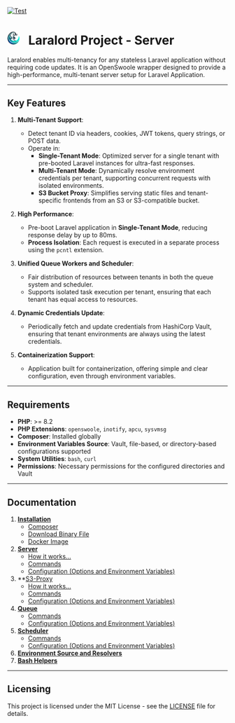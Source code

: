 
[![Test](https://github.com/laralord-project/server/actions/workflows/test.yaml/badge.svg?branch=main)](https://github.com/laralord-project/server/actions/workflows/test.yaml)


# <img src="assets/logo.png" width="28" alt="LaraLord Server" >  &nbsp; Laralord Project - Server

Laralord enables multi-tenancy for any stateless Laravel application without requiring code updates.
It is an OpenSwoole wrapper designed to provide a high-performance, multi-tenant server setup for Laravel Application.

---

## Key Features

1. **Multi-Tenant Support**:
    - Detect tenant ID via headers, cookies, JWT tokens, query strings, or POST data.
    - Operate in:
        - **Single-Tenant Mode**: Optimized server for a single tenant with pre-booted Laravel instances for ultra-fast
          responses.
        - **Multi-Tenant Mode**: Dynamically resolve environment credentials per tenant, supporting concurrent requests
          with isolated environments.
        - **S3 Bucket Proxy**: Simplifies serving static files and tenant-specific frontends from an S3 or S3-compatible
          bucket.

2. **High Performance**:
    - Pre-boot Laravel application in **Single-Tenant Mode**, reducing response delay by up to 80ms.
    - **Process Isolation**: Each request is executed in a separate process using the `pcntl` extension.

3. **Unified Queue Workers and Scheduler**:
    - Fair distribution of resources between tenants in both the queue system and scheduler.
    - Supports isolated task execution per tenant, ensuring that each tenant has equal access to resources.

4. **Dynamic Credentials Update**:
    - Periodically fetch and update credentials from HashiCorp Vault, ensuring that tenant environments are always using
      the latest credentials.

5. **Containerization Support**:
    - Application built for containerization, offering simple and clear configuration, even through environment
      variables.

---

## Requirements

- **PHP**: >= 8.2
- **PHP Extensions**: `openswoole`, `inotify`, `apcu`, `sysvmsg`
- **Composer**: Installed globally
- **Environment Variables Source**: Vault, file-based, or directory-based configurations supported
- **System Utilities**: `bash`, `curl`
- **Permissions**: Necessary permissions for the configured directories and Vault

---

## **Documentation**

1. **[Installation](documentation/01_installation.md)**
    - [Composer](documentation/01_installation.md#composer-install) 
    - [Download Binary File](documentation/01_installation.md#download-binary-file)
    - [Docker Image](documentation/01_installation.md#docker-image)
2. **[Server](documentation/02_server.md)**
    - [How it works...](documentation/02_server.md#how-it-works)
    - [Commands](documentation/02_server.md#commands)
    - [Configuration (Options and Environment Variables)](documentation/02_server.md#configuration)
3. **[S3-Proxy](documentation/03_s3-proxy.md)
    - [How it works...](documentation/03_s3-proxy.md#how-it-works)
    - [Commands](#commands)
    - [Configuration (Options and Environment Variables)](#s3-proxy-configuration-options-and-environment-variables)
4. **[Queue](#queue)**
    - [Commands](#queue-commands)
    - [Configuration (Options and Environment Variables)](#queue-configuration-options-and-environment-variables)
5. **[Scheduler](#scheduler)**
    - [Commands](#scheduler-commands)
    - [Configuration (Options and Environment Variables)](#scheduler-configuration-options-and-environment-variables)
6. **[Environment Source and Resolvers](#env-source)**
7. **[Bash Helpers](#environment-helpers)**

---

## Licensing

This project is licensed under the MIT License - see the [LICENSE](LICENSE) file for details.

